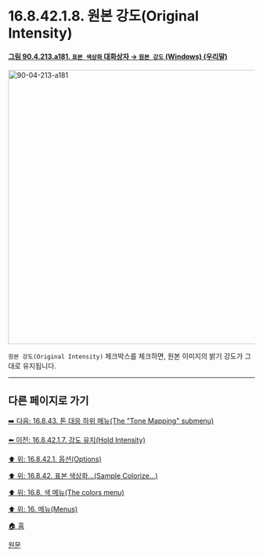 # 16.8.42.1.8. 원본 강도(Original Intensity)

<a id="90-04-213-a181"></a>

#### [그림 90.4.213.a181. `표본 색상화` 대화상자 → `원본 강도` (Windows) (우리말)](./90-04-0213-sample_colorize.md#90-04-213-a181)
<img width="815" height="559" alt="90-04-213-a181" src="https://github.com/user-attachments/assets/72da057c-bfc8-4aae-ad88-96f86518f9c5" />

`원본 강도(Original Intensity)` 체크박스를 체크하면, 원본 이미지의 밝기 강도가 그대로 유지됩니다.

***

## 다른 페이지로 가기

[➡️ 다음: 16.8.43. 톤 대응 하위 메뉴(The "Tone Mapping" submenu)](./16-08-43-the-tone-mapping-submenu.md)

[⬅️ 이전: 16.8.42.1.7. 강도 유지(Hold Intensity)](./16-08-42-01-07-hold_intensity.md)

[⬆️ 위: 16.8.42.1. 옵션(Options)](./16-08-42-01-00-options.md)

[⬆️ 위: 16.8.42. 표본 색상화…(Sample Colorize…)](./16-08-42-00-sample-colorize.md)

[⬆️ 위: 16.8. 색 메뉴(The colors menu)](./16-08-00-the-colors-menu.md)

[⬆️ 위: 16. 메뉴(Menus)](./16-00-menus.md)

[🏠 홈](./00-home.md)

[원문](https://docs.gimp.org/2.10/ko/plug-in-sample-colorize.html#idm33395)